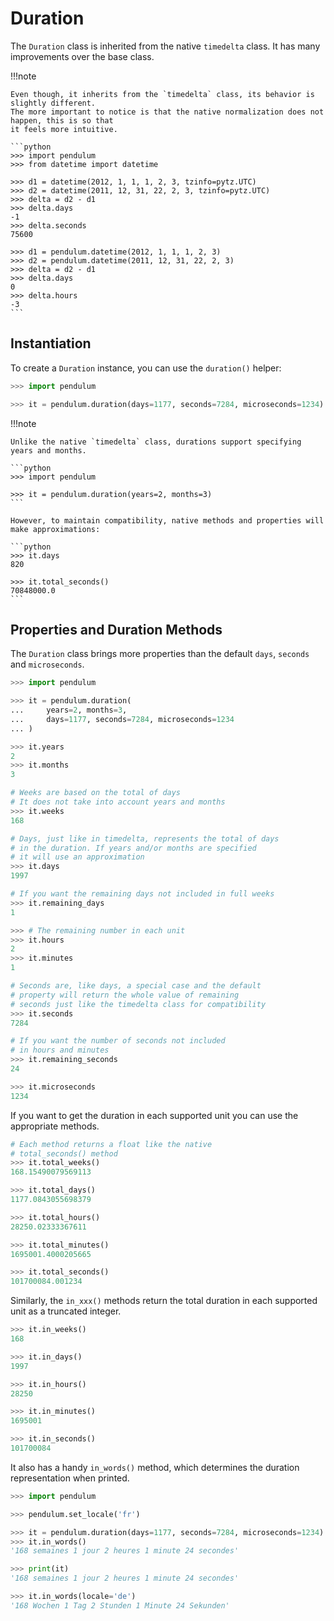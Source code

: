 # Duration

The `Duration` class is inherited from the native `timedelta` class.
It has many improvements over the base class.

!!!note

    Even though, it inherits from the `timedelta` class, its behavior is slightly different.
    The more important to notice is that the native normalization does not happen, this is so that
    it feels more intuitive.

    ```python
    >>> import pendulum
    >>> from datetime import datetime

    >>> d1 = datetime(2012, 1, 1, 1, 2, 3, tzinfo=pytz.UTC)
    >>> d2 = datetime(2011, 12, 31, 22, 2, 3, tzinfo=pytz.UTC)
    >>> delta = d2 - d1
    >>> delta.days
    -1
    >>> delta.seconds
    75600

    >>> d1 = pendulum.datetime(2012, 1, 1, 1, 2, 3)
    >>> d2 = pendulum.datetime(2011, 12, 31, 22, 2, 3)
    >>> delta = d2 - d1
    >>> delta.days
    0
    >>> delta.hours
    -3
    ```

## Instantiation

To create a `Duration` instance, you can use the `duration()` helper:

```python
>>> import pendulum

>>> it = pendulum.duration(days=1177, seconds=7284, microseconds=1234)
```

!!!note

    Unlike the native `timedelta` class, durations support specifying
    years and months.

    ```python
    >>> import pendulum

    >>> it = pendulum.duration(years=2, months=3)
    ```

    However, to maintain compatibility, native methods and properties will
    make approximations:

    ```python
    >>> it.days
    820

    >>> it.total_seconds()
    70848000.0
    ```

## Properties and Duration Methods

The `Duration` class brings more properties than the default `days`, `seconds` and
`microseconds`.

```python
>>> import pendulum

>>> it = pendulum.duration(
...     years=2, months=3,
...     days=1177, seconds=7284, microseconds=1234
... )

>>> it.years
2
>>> it.months
3

# Weeks are based on the total of days
# It does not take into account years and months
>>> it.weeks
168

# Days, just like in timedelta, represents the total of days
# in the duration. If years and/or months are specified
# it will use an approximation
>>> it.days
1997

# If you want the remaining days not included in full weeks
>>> it.remaining_days
1

>>> # The remaining number in each unit
>>> it.hours
2
>>> it.minutes
1

# Seconds are, like days, a special case and the default
# property will return the whole value of remaining
# seconds just like the timedelta class for compatibility
>>> it.seconds
7284

# If you want the number of seconds not included
# in hours and minutes
>>> it.remaining_seconds
24

>>> it.microseconds
1234
```

If you want to get the duration in each supported unit
you can use the appropriate methods.

```python
# Each method returns a float like the native
# total_seconds() method
>>> it.total_weeks()
168.15490079569113

>>> it.total_days()
1177.0843055698379

>>> it.total_hours()
28250.02333367611

>>> it.total_minutes()
1695001.4000205665

>>> it.total_seconds()
101700084.001234
```

Similarly, the `in_xxx()` methods return the total duration in each
supported unit as a truncated integer.

```python
>>> it.in_weeks()
168

>>> it.in_days()
1997

>>> it.in_hours()
28250

>>> it.in_minutes()
1695001

>>> it.in_seconds()
101700084
```

It also has a handy `in_words()` method, which determines the duration representation when printed.

```python
>>> import pendulum

>>> pendulum.set_locale('fr')

>>> it = pendulum.duration(days=1177, seconds=7284, microseconds=1234)
>>> it.in_words()
'168 semaines 1 jour 2 heures 1 minute 24 secondes'

>>> print(it)
'168 semaines 1 jour 2 heures 1 minute 24 secondes'

>>> it.in_words(locale='de')
'168 Wochen 1 Tag 2 Stunden 1 Minute 24 Sekunden'
```
